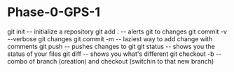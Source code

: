 Phase-0-GPS-1
=============
git init -- initialize a repository
git add . -- alerts git to changes 
git commit -v  --verbose git changes 
git commit -m -- laziest way to add change with comments
git push -- pushes changes to git 
git status -- shows you the status of your files 
git diff -- shows you what's different 
git checkout -b --combo of branch (creation) and checkout (switchin to that new branch)
  